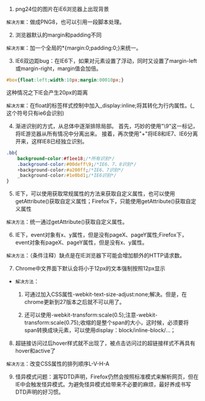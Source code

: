 1. png24位的图片在iE6浏览器上出现背景

`解决方案`：做成PNG8，也可以引用一段脚本处理。

2. 浏览器默认的margin和padding不同

`解决方案`：加一个全局的*{margin:0;padding:0;}来统一。

3. IE6双边距bug：在IE6下，如果对元素设置了浮动，同时又设置了margin-left或margin-right，margin值会加倍。

```css
#box{float:left;width:10px;margin:00010px;}
```

这种情况之下IE会产生20px的距离

`解决方案`：在float的标签样式控制中加入_display:inline;将其转化为行内属性。(_这个符号只有ie6会识别)

4. 渐进识别的方式，从总体中逐渐排除局部。
首先，巧妙的使用"\9"这一标记，将IE游览器从所有情况中分离出来。
接着，再次使用"+"将IE8和IE7、IE6分离开来，这样IE8已经独立识别。

```css
.bb{
    background-color:#f1ee18;/*所有识别*/
    .background-color:#00deff\9;/*IE6、7、8识别*/
    +background-color:#a200ff;/*IE6、7识别*/
    _background-color:#1e0bd1;/*IE6识别*/
}
```

5. IE下，可以使用获取常规属性的方法来获取自定义属性，也可以使用getAttribute()获取自定义属性；Firefox下，只能使用getAttribute()获取自定义属性

`解决方法`：统一通过getAttribute()获取自定义属性。

6. IE下，event对象有x、y属性，但是没有pageX、pageY属性;Firefox下，event对象有pageX、pageY属性，但是没有x、y属性。

`解决方法`：（条件注释）缺点是在IE浏览器下可能会增加额外的HTTP请求数。

7. Chrome中文界面下默认会将小于12px的文本强制按照12px显示

* `解决方法`：

    1. 可通过加入CSS属性-webkit-text-size-adjust:none;解决。但是，在chrome更新到27版本之后就不可以用了。

    2. 还可以使用-webkit-transform:scale(0.5);注意-webkit-transform:scale(0.75);收缩的是整个span的大小，这时候，必须要将span转换成块元素，可以使用display：block/inline-block/...；

8. 超链接访问过后hover样式就不出现了，被点击访问过的超链接样式不再具有hover和active了

`解决方法`：改变CSS属性的排列顺序L-V-H-A

9. 怪异模式问题：漏写DTD声明，Firefox仍然会按照标准模式来解析网页，但在IE中会触发怪异模式。为避免怪异模式给带来不必要的麻烦，最好养成书写DTD声明的好习惯。
